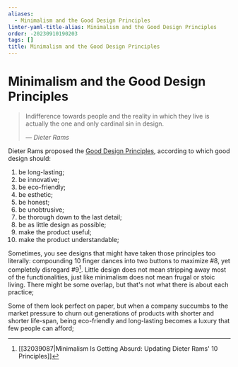 ```yaml
---
aliases:
  - Minimalism and the Good Design Principles
linter-yaml-title-alias: Minimalism and the Good Design Principles
order: -20230910190203
tags: []
title: Minimalism and the Good Design Principles
---
```


# Minimalism and the Good Design Principles

> Indifference towards people and the reality in which they live is actually the one and only cardinal sin in design.
>
> — <i>Dieter Rams</i>

Dieter Rams proposed the [Good Design Principles](https://en.wikipedia.org/wiki/Dieter_Rams#%22Good_design%22_principles), according to which good design should:

1. be long-lasting;
2. be innovative;
3. be eco-friendly;
4. be esthetic;
5. be honest;
6. be unobtrusive;
7. be thorough down to the last detail;
8. be as little design as possible;
9. make the product useful;
10. make the product understandable;

Sometimes, you see designs that might have taken those principles too literally: compounding 10 finger dances into two buttons to maximize #8, yet completely disregard #9[^1]. Little design does not mean stripping away most of the functionalities, just like minimalism does not mean frugal or stoic living. There might be some overlap, but that's not what there is about each practice;

Some of them look perfect on paper, but when a company succumbs to the market pressure to churn out generations of products with shorter and shorter life-span, being eco-friendly and long-lasting becomes a luxury that few people can afford;

[^1]: [[32039087|Minimalism Is Getting Absurd: Updating Dieter Rams' 10 Principles]]